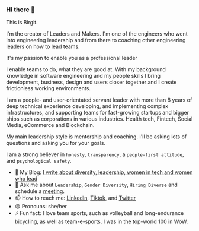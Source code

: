 ### Hi there 👋

This is Birgit.

I'm the creator of Leaders and Makers. I'm one of the engineers who went into engineering leadership and from there to coaching other engineering leaders on how to lead teams.

It's my passion to enable you as a professional leader

I enable teams to do, what they are good at. With my background knowledge in software engineering and my people skills I bring development, business, design and users closer together and I create frictionless working environments.

I am a people- and user-orientated servant leader with more than 8 years of deep technical experience developing, and implementing complex infrastructures, and supporting teams for fast-growing startups and bigger ships such as corporations in various industries. Health tech, Fintech, Social Media, eCommerce and Blockchain.

My main leadership style is mentorship and coaching. I'll be asking lots of questions and asking you for your goals.

I am a strong believer in `honesty`, `transparency`, a `people-first attitude`, and `psychological safety`.

- 📝 My Blog: [I write about diversity, leadership, women in tech and women who lead](https://medium.com/@birgitpohl)
- 💬 Ask me about `Leadership`, `Gender Diversity`, `Hiring Diverse` and schedule a [meeting](https://www.mentoring-club.com/the-mentors/birgit-pohl).
- 📫 How to reach me: [LinkedIn](https://www.linkedin.com/in/birgitpohl/), [Tiktok](https://www.tiktok.com/@devbirgit), and [Twitter](https://twitter.com/devbirgit)
- 😄 Pronouns: she/her
- ⚡ Fun fact: I love team sports, such as volleyball and long-endurance bicycling, as well as team-e-sports. I was in the top-world 100 in WoW.

